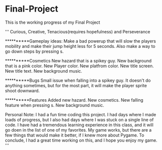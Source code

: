 # Final-Project
This is the working progress of my Final Project

'''
Curious, Creative, Tenacious(requires hopefulness) and Perseverance

**********Gameplay ideas:
Make a bad powerup that will slow the players mobility and make their jump height less for 5 seconds.
Also make a way to go down steps by pressing s.

**********Cosmetics
New hazard that is a spikey guy. New background that is a pink color. New Player color. New platfrom color.
New title screen. New title text. New background music.

**********Bugs
Small issue when falling into a spikey guy. It doesn't do anything sometimes, but for the most part, it will
make the player sprite shoot downward.

**********Features
Added new hazard. New cosmetics. New falling feature when pressing s. New background music.


Personal Note:
I had a fun time coding this project. I had days where I made loads of progress, but I also had
days where I was stuck on a single line of code. I have had a tremendous learning experience in this
class, and it will go doen in the list of one of my favorites. My game works, but there are a few things
that would make it better, if I knew more about Pygame. To conclude, I had a great time working on this,
and I hope you enjoy my game.
'''
